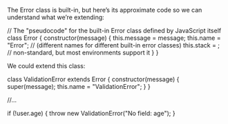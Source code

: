 The Error class is built-in, but here’s its approximate code so we can understand what we’re extending:

// The "pseudocode" for the built-in Error class defined by JavaScript itself
class Error {
  constructor(message) {
    this.message = message;
    this.name = "Error"; // (different names for different built-in error classes)
    this.stack = <call stack>; // non-standard, but most environments support it
  }
}


We could extend this class:

class ValidationError extends Error {
  constructor(message) {
    super(message);
    this.name = "ValidationError";
  }
}

//...

if (!user.age) {
  throw new ValidationError("No field: age");
}